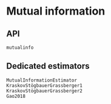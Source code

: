 # Mutual information

## API

```@docs
mutualinfo
```

## Dedicated estimators

```@docs
MutualInformationEstimator
KraskovStögbauerGrassberger1
KraskovStögbauerGrassberger2
Gao2018
```
